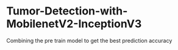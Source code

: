 # Tumor-Detection-with-MobilenetV2-InceptionV3
Combining the pre train model to get the best prediction accuracy
